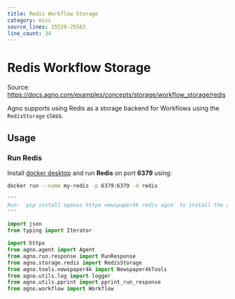 ```yaml
---
title: Redis Workflow Storage
category: misc
source_lines: 25529-25563
line_count: 34
---
```


# Redis Workflow Storage
Source: https://docs.agno.com/examples/concepts/storage/workflow_storage/redis



Agno supports using Redis as a storage backend for Workflows using the `RedisStorage` class.

## Usage

### Run Redis

Install [docker desktop](https://docs.docker.com/desktop/install/mac-install/) and run **Redis** on port **6379** using:

```bash
docker run --name my-redis -p 6379:6379 -d redis
```

```python redis_storage_for_workflow.py
"""
Run: `pip install openai httpx newspaper4k redis agno` to install the dependencies
"""

import json
from typing import Iterator

import httpx
from agno.agent import Agent
from agno.run.response import RunResponse
from agno.storage.redis import RedisStorage
from agno.tools.newspaper4k import Newspaper4kTools
from agno.utils.log import logger
from agno.utils.pprint import pprint_run_response
from agno.workflow import Workflow

